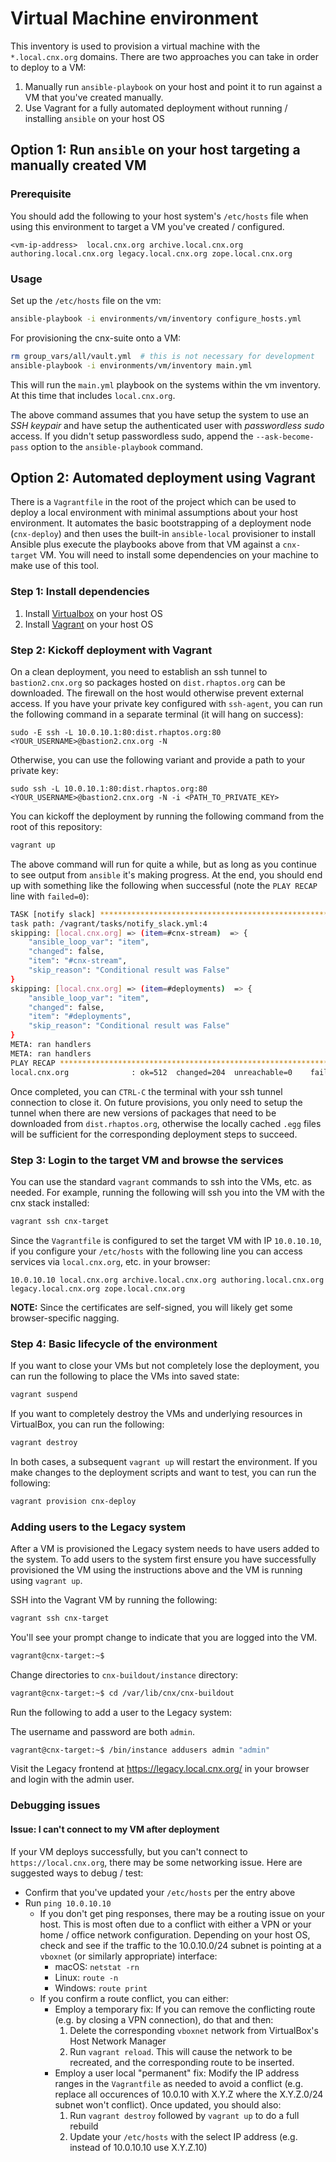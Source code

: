 # Virtual Machine environment

This inventory is used to provision a virtual machine with the ``*.local.cnx.org`` domains. There are two approaches you can take in order to deploy to a VM:

1. Manually run `ansible-playbook` on your host and point it to run against a VM that you've created manually.
2. Use Vagrant for a fully automated deployment without running / installing `ansible` on your host OS

## Option 1: Run `ansible` on your host targeting a manually created VM

### Prerequisite

You should add the following to your host system's ``/etc/hosts`` file when using this environment to target a VM you've created / configured.

```
<vm-ip-address>  local.cnx.org archive.local.cnx.org authoring.local.cnx.org legacy.local.cnx.org zope.local.cnx.org
```

### Usage

Set up the ``/etc/hosts`` file on the vm:

```sh
ansible-playbook -i environments/vm/inventory configure_hosts.yml
```

For provisioning the cnx-suite onto a VM:

```sh
rm group_vars/all/vault.yml  # this is not necessary for development
ansible-playbook -i environments/vm/inventory main.yml
```

This will run the ``main.yml`` playbook on the systems within the vm inventory. At this time that includes ``local.cnx.org``.

The above command assumes that you have setup the system to use an *SSH keypair* and have setup the authenticated user with *passwordless sudo* access. If you didn't setup passwordless sudo, append the ``--ask-become-pass`` option to the ``ansible-playbook`` command.

## Option 2: Automated deployment using Vagrant
There is a `Vagrantfile` in the root of the project which can be used to deploy a local environment with minimal assumptions about your host environment. It automates the basic bootstrapping of a deployment node (`cnx-deploy`) and then uses the built-in `ansible-local` provisioner to install Ansible plus execute the playbooks above from that VM against a `cnx-target` VM. You will need to install some dependencies on your machine to make use of this tool.

### Step 1: Install dependencies

1. Install [Virtualbox](https://www.virtualbox.org/) on your host OS
2. Install [Vagrant](https://www.vagrantup.com/) on  your host OS

### Step 2: Kickoff deployment with Vagrant
On a clean deployment, you need to establish an ssh tunnel to `bastion2.cnx.org` so packages hosted on `dist.rhaptos.org` can be downloaded. The firewall on the host would otherwise prevent external access. If you have your private key configured with `ssh-agent`, you can run the following command in a separate terminal (it will hang on success):

```
sudo -E ssh -L 10.0.10.1:80:dist.rhaptos.org:80 <YOUR_USERNAME>@bastion2.cnx.org -N
```

Otherwise, you can use the following variant and provide a path to your private key:

```
sudo ssh -L 10.0.10.1:80:dist.rhaptos.org:80 <YOUR_USERNAME>@bastion2.cnx.org -N -i <PATH_TO_PRIVATE_KEY>
```

You can kickoff the deployment by running the following command from the root of this repository:

```sh
vagrant up
```

The above command will run for quite a while, but as long as you continue to see output from `ansible` it's making progress. At the end, you should end up with something like the following when successful (note the `PLAY RECAP` line with `failed=0`):

```sh
TASK [notify slack] ************************************************************
task path: /vagrant/tasks/notify_slack.yml:4
skipping: [local.cnx.org] => (item=#cnx-stream)  => {
    "ansible_loop_var": "item",
    "changed": false,
    "item": "#cnx-stream",
    "skip_reason": "Conditional result was False"
}
skipping: [local.cnx.org] => (item=#deployments)  => {
    "ansible_loop_var": "item",
    "changed": false,
    "item": "#deployments",
    "skip_reason": "Conditional result was False"
}
META: ran handlers
META: ran handlers
PLAY RECAP *********************************************************************
local.cnx.org              : ok=512  changed=204  unreachable=0    failed=0    skipped=196  rescued=0    ignored=2
```

Once completed, you can `CTRL-C` the terminal with your ssh tunnel connection to close it. On future provisions, you only need to setup the tunnel when there are new versions of packages that need to be downloaded from `dist.rhaptos.org`, otherwise the locally cached `.egg` files will be sufficient for the corresponding deployment steps to succeed.

### Step 3: Login to the target VM and browse the services
You can use the standard `vagrant` commands to ssh into the VMs, etc. as needed. For example, running the following will ssh you into the VM with the cnx stack installed:

```sh
vagrant ssh cnx-target
```

Since the `Vagrantfile` is configured to set the target VM with IP `10.0.10.10`, if you configure your ``/etc/hosts`` with the following line you can access services via `local.cnx.org`, etc. in your browser:

```
10.0.10.10 local.cnx.org archive.local.cnx.org authoring.local.cnx.org legacy.local.cnx.org zope.local.cnx.org
```

**NOTE:** Since the certificates are self-signed, you will likely get some browser-specific nagging.

### Step 4: Basic lifecycle of the environment
If you want to close your VMs but not completely lose the deployment, you can run the following to place the VMs into saved state:

```sh
vagrant suspend
```

If you want to completely destroy the VMs and underlying resources in VirtualBox, you can run the following:

```sh
vagrant destroy
```

In both cases, a subsequent `vagrant up` will restart the environment. If you make changes to the deployment scripts and want to test, you can run the following:

```sh
vagrant provision cnx-deploy
```

### Adding users to the Legacy system

After a VM is provisioned the Legacy system needs to have users added to the 
system. To add users to the system first ensure you have successfully provisioned 
the VM using the instructions above and the VM is running using `vagrant up`.

SSH into the Vagrant VM by running the following:

```sh
vagrant ssh cnx-target
```

You'll see your prompt change to indicate that you are logged into the VM.

```sh
vagrant@cnx-target:~$
```

Change directories to `cnx-buildout/instance` directory:

```sh
vagrant@cnx-target:~$ cd /var/lib/cnx/cnx-buildout
```

Run the following to add a user to the Legacy system:

The username and password are both `admin`.

```sh
vagrant@cnx-target:~$ /bin/instance addusers admin "admin"
```

Visit the Legacy frontend at https://legacy.local.cnx.org/ in your browser and 
login with the admin user.


### Debugging issues
#### Issue: I can't connect to my VM after deployment
If your VM deploys successfully, but you can't connect to `https://local.cnx.org`, there may be some networking issue. Here are suggested ways to debug / test:

* Confirm that you've updated your `/etc/hosts` per the entry above
* Run `ping 10.0.10.10`
    * If you don't get ping responses, there may be a routing issue on your host. This is most often due to a conflict with either a VPN or your home / office network configuration. Depending on your host OS, check and see if the traffic to the 10.0.10.0/24 subnet is pointing at a `vboxnet` (or similarly appropriate) interface:
        * macOS: `netstat -rn`
        * Linux: `route -n`
        * Windows: `route print`
    * If you confirm a route conflict, you can either:
        * Employ a temporary fix: If you can remove the conflicting route (e.g. by closing a VPN connection), do that and then:
            1. Delete the corresponding `vboxnet` network from VirtualBox's Host Network Manager
            2. Run `vagrant reload`. This will cause the network to be recreated, and the corresponding route to be inserted.
        * Employ a user local "permanent" fix: Modify the IP address ranges in the `Vagrantfile` as needed to avoid a conflict (e.g. replace all occurences of 10.0.10 with X.Y.Z where the X.Y.Z.0/24 subnet won't conflict). Once updated, you should also:
            1. Run `vagrant destroy` followed by `vagrant up` to do a full rebuild
            2. Update your `/etc/hosts` with the select IP address (e.g. instead of 10.0.10.10 use X.Y.Z.10)
